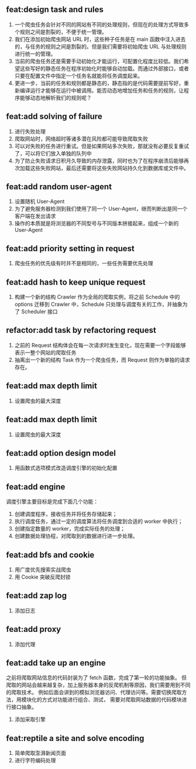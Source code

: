## feat:design task and rules
1. 一个爬虫任务会针对不同的网站有不同的处理规则，但现在的处理方式导致多个规则之间是割裂的，不便于统一管理。
2. 我们在添加初始爬虫网站 URL 时，这些种子任务是在 main 函数中注入进去的，与任务的规则之间是割裂的。但是我们需要将初始爬虫 URL 与处理规则进行统一的管理。
3. 当前的爬虫任务还是需要手动初始化才能运行，可配置化程度比较低。我们希望这些写好的静态任务在程序初始化时能够自动加载。而通过外部接口，或者只要在配置文件中指定一个任务名就能将任务调度起来。
4. 更进一步，当前的任务和规则都是静态的，静态指的是代码需要提前写好，重新编译运行才能够在运行中被调用。能否动态地增加任务和任务的规则，让程序能够动态地解析我们的规则呢？

## feat:add solving of failure
1. 进行失败处理
2. 爬取网站时，网络超时等诸多潜在风险都可能导致爬取失败
3. 可以对失败的任务进行重试。但是如果网站多次失败，那就没有必要反复重试了，可以将它们放入单独的队列中
4. 为了防止失败请求日积月久导致的内存泄露，同时也为了在程序崩溃后能够再次加载这些失败网站，最后还需要将这些失败网站持久化到数据库或文件中。

## feat:add random user-agent
1. 设置随机 User-Agent
2. 为了避免服务器检测到我们使用了同一个 User-Agent，继而判断出是同一个客户端在发出请求
3. 操作的本质就是将浏览器的不同型号与不同版本拼接起来，组成一个新的 User-Agent

## feat:add priority setting in request
1. 爬虫任务的优先级有时并不是相同的，一些任务需要优先处理

## feat:add hash to keep unique request
1. 构建一个新的结构 Crawler 作为全局的爬取实例，将之前 Schedule 中的 options 迁移到 Crawler 中，Schedule 只处理与调度有关的工作，并抽象为了 Scheduler 接口 

## refactor:add task by refactoring request
1. 之前的 Request 结构体会在每一次请求时发生变化，现在需要一个字段能够表示一整个网站的爬取任务
2. 抽离出一个新的结构 Task 作为一个爬虫任务，而 Request 则作为单独的请求存在。

## feat:add max depth limit
1. 设置爬虫的最大深度

## feat:add max depth limit
1. 设置爬虫的最大深度

## feat:add option design model
1. 用函数式选项模式改造调度引擎的初始化配置

## feat:add engine
调度引擎主要目标是完成下面几个功能：
1. 创建调度程序，接收任务并将任务存储起来；
2. 执行调度任务，通过一定的调度算法将任务调度到合适的 worker 中执行；
3. 创建指定数量的 worker，完成实际任务的处理；
4. 创建数据处理协程，对爬取到的数据进行进一步处理。

## feat:add bfs and cookie
1. 用广度优先搜索实战爬虫
2. 用 Cookie 突破反爬封锁

## feat:add zap log
1. 添加日志

## feat:add proxy
1. 添加代理

## feat:add take up an engine
之前将爬取网站信息的代码封装为了 fetch 函数，完成了第一轮的功能抽象。
但爬取的网站会越来越复杂，加上服务器本身的反爬机制等原因，我们需要用到不同的爬取技术。
例如后面会讲到的模拟浏览器访问、代理访问等。需要切换爬取方法，用模块化的方式对功能进行组合、测试，
需要对爬取网站数据的代码模块进行接口抽象。
1. 添加采取引擎

## feat:reptile a site and solve encoding
1. 简单爬取澎湃新闻页面
2. 进行字符编码处理




